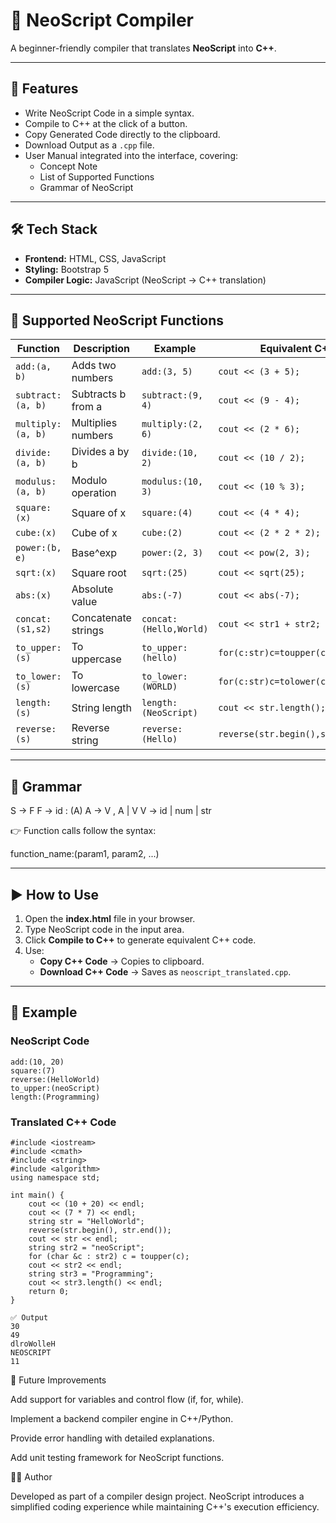 # 🚀 NeoScript Compiler  

A beginner-friendly compiler that translates **NeoScript** into **C++**.  

---

## 🚀 Features  

- Write NeoScript Code in a simple syntax.  
- Compile to C++ at the click of a button.  
- Copy Generated Code directly to the clipboard.  
- Download Output as a `.cpp` file.  
- User Manual integrated into the interface, covering:  
  - Concept Note  
  - List of Supported Functions  
  - Grammar of NeoScript  

---

## 🛠️ Tech Stack  

- **Frontend:** HTML, CSS, JavaScript  
- **Styling:** Bootstrap 5  
- **Compiler Logic:** JavaScript (NeoScript → C++ translation)  

---

## 📖 Supported NeoScript Functions  

| Function      | Description              | Example                 | Equivalent C++                  |
|---------------|--------------------------|-------------------------|---------------------------------|
| `add:(a, b)` | Adds two numbers         | `add:(3, 5)`           | `cout << (3 + 5);`              |
| `subtract:(a, b)` | Subtracts b from a  | `subtract:(9, 4)`      | `cout << (9 - 4);`              |
| `multiply:(a, b)` | Multiplies numbers  | `multiply:(2, 6)`      | `cout << (2 * 6);`              |
| `divide:(a, b)`   | Divides a by b      | `divide:(10, 2)`       | `cout << (10 / 2);`             |
| `modulus:(a, b)`  | Modulo operation    | `modulus:(10, 3)`      | `cout << (10 % 3);`             |
| `square:(x)`      | Square of x         | `square:(4)`           | `cout << (4 * 4);`              |
| `cube:(x)`        | Cube of x           | `cube:(2)`             | `cout << (2 * 2 * 2);`          |
| `power:(b, e)`    | Base^exp            | `power:(2, 3)`         | `cout << pow(2, 3);`            |
| `sqrt:(x)`        | Square root         | `sqrt:(25)`            | `cout << sqrt(25);`             |
| `abs:(x)`         | Absolute value      | `abs:(-7)`             | `cout << abs(-7);`              |
| `concat:(s1,s2)`  | Concatenate strings | `concat:(Hello,World)` | `cout << str1 + str2;`          |
| `to_upper:(s)`    | To uppercase        | `to_upper:(hello)`     | `for(c:str)c=toupper(c);`       |
| `to_lower:(s)`    | To lowercase        | `to_lower:(WORLD)`     | `for(c:str)c=tolower(c);`       |
| `length:(s)`      | String length       | `length:(NeoScript)`   | `cout << str.length();`         |
| `reverse:(s)`     | Reverse string      | `reverse:(Hello)`      | `reverse(str.begin(),str.end());` |

---

## 📐 Grammar  

S → F
F → id : (A)
A → V , A | V
V → id | num | str


👉 Function calls follow the syntax:  

function_name:(param1, param2, ...)


---

## ▶️ How to Use  

1. Open the **index.html** file in your browser.  
2. Type NeoScript code in the input area.  
3. Click **Compile to C++** to generate equivalent C++ code.  
4. Use:  
   - **Copy C++ Code** → Copies to clipboard.  
   - **Download C++ Code** → Saves as `neoscript_translated.cpp`.  

---

## 📝 Example  

### NeoScript Code  

```neoscript
add:(10, 20)
square:(7)
reverse:(HelloWorld)
to_upper:(neoScript)
length:(Programming)

```
### Translated C++ Code

```neoscript
#include <iostream>
#include <cmath>
#include <string>
#include <algorithm>
using namespace std;

int main() {
    cout << (10 + 20) << endl;
    cout << (7 * 7) << endl;
    string str = "HelloWorld";
    reverse(str.begin(), str.end());
    cout << str << endl;
    string str2 = "neoScript";
    for (char &c : str2) c = toupper(c);
    cout << str2 << endl;
    string str3 = "Programming";
    cout << str3.length() << endl;
    return 0;
}
```
```neoscript
✅ Output
30
49
dlroWolleH
NEOSCRIPT
11
```

🌟 Future Improvements

Add support for variables and control flow (if, for, while).

Implement a backend compiler engine in C++/Python.

Provide error handling with detailed explanations.

Add unit testing framework for NeoScript functions.

👨‍💻 Author

Developed as part of a compiler design project.
NeoScript introduces a simplified coding experience while maintaining C++'s execution efficiency.

